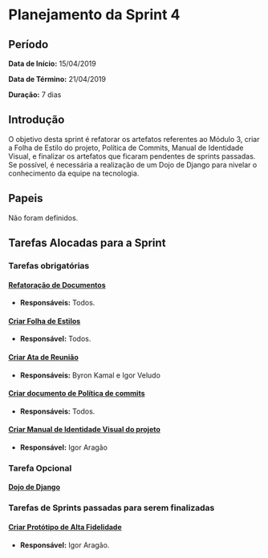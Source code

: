 # Planejamento da Sprint 4

## Período
**Data de Início:** 15/04/2019

**Data de Término:** 21/04/2019

**Duração:** 7 dias

## Introdução
O objetivo desta sprint é refatorar os artefatos referentes ao Módulo 3, criar
a Folha de Estilo do projeto, Política de Commits, Manual de Identidade Visual, e finalizar os artefatos que
ficaram pendentes de sprints passadas. 
Se possível, é necessária a realização de um Dojo de Django para nivelar o conhecimento da equipe na tecnologia.

## Papeis
Não foram definidos.

## Tarefas Alocadas para a Sprint
### Tarefas obrigatórias
#### [Refatoração de Documentos](https://github.com/ads-unbind/unbind/issues/52)
* **Responsáveis:** Todos.

#### [Criar Folha de Estilos](https://github.com/ads-unbind/unbind/issues/49)
* **Responsável:** Todos.

#### [Criar Ata de Reunião](https://github.com/ads-unbind/unbind/issues/50)
* **Responsáveis:** Byron Kamal e Igor Veludo

#### [Criar documento de Política de commits](https://github.com/ads-unbind/unbind/issues/51)
* **Responsáveis:** Todos.

#### [Criar Manual de Identidade Visual do projeto](https://github.com/ads-unbind/unbind/issues/55)
* **Responsável:** Igor Aragão

### Tarefa Opcional
#### [Dojo de Django](https://github.com/ads-unbind/unbind/issues/54)

### Tarefas de Sprints passadas para serem finalizadas
#### [Criar Protótipo de Alta Fidelidade](https://github.com/ads-unbind/unbind/issues/12)
* **Responsável:** Igor Aragão.

